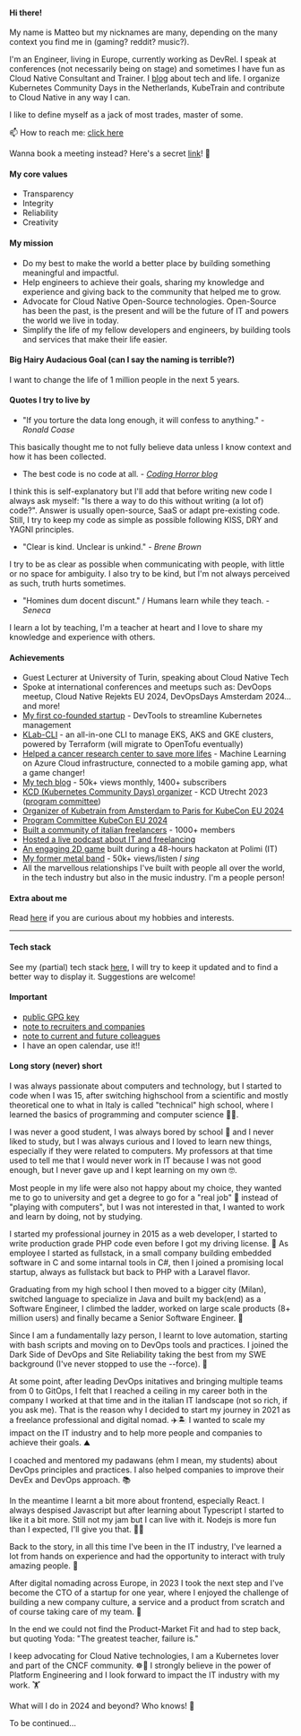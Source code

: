 #### Hi there!

My name is Matteo but my nicknames are many, depending on the many context you find me in (gaming? reddit? music?).

I'm an Engineer, living in Europe, currently working as DevRel. I speak at conferences (not necessarily being on stage) and sometimes I have fun as Cloud Native Consultant and Trainer.
I [blog](content-creation/blog/blog.md) about tech and life.
I organize Kubernetes Community Days in the Netherlands, KubeTrain and contribute to Cloud Native in any way I can.

I like to define myself as a jack of most trades, master of some.

📫 How to reach me: [click here](https://mb-consulting.dev/all-links)

Wanna book a meeting instead? Here's a secret [link](https://mb-consulting.dev/secret)! 🤫

#### My core values

- Transparency
- Integrity
- Reliability
- Creativity

#### My mission

- Do my best to make the world a better place by building something meaningful and impactful.
- Help engineers to achieve their goals, sharing my knowledge and experience and giving back to the community that helped me to grow.
- Advocate for Cloud Native Open-Source technologies. Open-Source has been the past, is the present and will be the future of IT and powers the world we live in today.
- Simplify the life of my fellow developers and engineers, by building tools and services that make their life easier. 

#### Big Hairy Audacious Goal (can I say the naming is terrible?)

I want to change the life of 1 million people in the next 5 years.

#### Quotes I try to live by

- "If you torture the data long enough, it will confess to anything." - _Ronald Coase_ 

This basically thought me to not fully believe data unless I know context and how it has been collected.

- The best code is no code at all. - [_Coding Horror blog_](https://blog.codinghorror.com/the-best-code-is-no-code-at-all/)

I think this is self-explanatory but I'll add that before writing new code I always ask myself: "Is there a way to do this without writing (a lot of) code?". Answer is usually open-source, SaaS or adapt pre-existing code. Still, I try to keep my code as simple as possible following KISS, DRY and YAGNI principles.

- "Clear is kind. Unclear is unkind." - _Brene Brown_

I try to be as clear as possible when communicating with people, with little or no space for ambiguity. I also try to be kind, but I'm not always perceived as such, truth hurts sometimes.

- "Homines dum docent discunt." / Humans learn while they teach. - _Seneca_

I learn a lot by teaching, I'm a teacher at heart and I love to share my knowledge and experience with others.

#### Achievements

- Guest Lecturer at University of Turin, speaking about Cloud Native Tech
- Spoke at international conferences and meetups such as: DevOops meetup, Cloud Native Rejekts EU 2024, DevOpsDays Amsterdam 2024... and more!
- [My first co-founded startup](https://www.linkedin.com/company/kubelab/) - DevTools to streamline Kubernetes management
- [KLab-CLI](https://github.com/mbianchidev/klab-cli) - an all-in-one CLI to manage EKS, AKS and GKE clusters, powered by Terraform (will migrate to OpenTofu eventually)
- [Helped a cancer research center to save more lifes](https://www.linkedin.com/pulse/kubelab-netherlands-cancer-institute-partner-around-ai-peter-comstock/?utm_source=rss&utm_campaign=articles_sitemaps&utm_medium=google_news) - Machine Learning on Azure Cloud infrastructure, connected to a mobile gaming app, what a game changer!
- [My tech blog](https://mb-consulting.dev/blog) - 50k+ views monthly, 1400+ subscribers
- [KCD (Kubernetes Community Days) organizer](https://community.cncf.io/kcd-netherlands/) - KCD Utrecht 2023 ([program committee](https://www.credly.com/badges/c9bc9d4e-02bb-4bcd-85a3-00f63981688a))
- [Organizer of Kubetrain from Amsterdam to Paris for KubeCon EU 2024](https://kubetrain.io/)
- [Program Committee KubeCon EU 2024](https://www.credly.com/badges/0ab0b4ed-7ca1-4bab-8643-8ad4d06efe70)
- [Built a community of italian freelancers](https://www.linkedin.com/groups/14023713/) - 1000+ members
- [Hosted a live podcast about IT and freelancing](https://www.twitch.tv/freelancezoo)
- [An engaging 2D game](https://github.com/mbianchidev/blockster-2d) built during a 48-hours hackaton at Polimi (IT)
- [My former metal band](https://www.youtube.com/watch?v=XBrvnVmkYJw) - 50k+ views/listen _I sing_
- All the marvellous relationships I've built with people all over the world, in the tech industry but also in the music industry. I'm a people person!

#### Extra about me

Read [here](extra.md) if you are curious about my hobbies and interests.

---

#### Tech stack

See my (partial) tech stack [here](tech-stack.md), I will try to keep it updated and to find a better way to display it. Suggestions are welcome!

#### Important 

- [public GPG key](keys/gpgkey.pub)
- [note to recruiters and companies](note-to-recruiters.md)
- [note to current and future colleagues](note-to-colleagues.md)
- I have an open calendar, use it!!

#### Long story (never) short

I was always passionate about computers and technology, but I started to code when I was 15, after switching highschool from a scientific and mostly theoretical one to what in Italy is called "technical" high school, where I learned the basics of programming and computer science 👨‍💻.

I was never a good student, I was always bored by school 🥱 and I never liked to study, but I was always curious and I loved to learn new things, especially if they were related to computers.
My professors at that time used to tell me that I would never work in IT because I was not good enough, but I never gave up and I kept learning on my own 🤓.

Most people in my life were also not happy about my choice, they wanted me to go to university and get a degree to go for a "real job" 🤨 instead of "playing with computers", but I was not interested in that, I wanted to work and learn by doing, not by studying.

I started my professional journey in 2015 as a web developer, I started to write production grade PHP code even before I got my driving license. 🚗 
As employee I started as fullstack, in a small company building embedded software in C and some intarnal tools in C#, then I joined a promising local startup, always as fullstack but back to PHP with a Laravel flavor.

Graduating from my high school I then moved to a bigger city (Milan), switched language to specialize in Java and built my back(end) as a Software Engineer, I climbed the ladder, worked on large scale products (8+ million users) and finally became a Senior Software Engineer. 👷

Since I am a fundamentally lazy person, I learnt to love automation, starting with bash scripts and moving on to DevOps tools and practices.
I joined the Dark Side of DevOps and Site Reliability taking the best from my SWE background (I've never stopped to use the --force). 🌌

At some point, after leading DevOps initatives and bringing multiple teams from 0 to GitOps, I felt that I reached a ceiling in my career both in the company I worked at that time and in the italian IT landscape (not so rich, if you ask me). 
That is the reason why I decided to start my journey in 2021 as a freelance professional and digital nomad. ✈️🏝️
I wanted to scale my impact on the IT industry and to help more people and companies to achieve their goals. ⛰️

I coached and mentored my padawans (ehm I mean, my students) about DevOps principles and practices. I also helped companies to improve their DevEx and DevOps approach. 📚

In the meantime I learnt a bit more about frontend, especially React. I always despised Javascript but after learning about Typescript I started to like it a bit more. Still not my jam but I can live with it. Nodejs is more fun than I expected, I'll give you that. 🙆‍♂️

Back to the story, in all this time I've been in the IT industry, I've learned a lot from hands on experience and had the opportunity to interact with truly amazing people. 🤝

After digital nomading across Europe, in 2023 I took the next step and I've become the CTO of a startup for one year, where I enjoyed the challenge of building a new company culture, a service and a product from scratch and of course taking care of my team. 🤟

In the end we could not find the Product-Market Fit and had to step back, but quoting Yoda: "The greatest teacher, failure is."

I keep advocating for Cloud Native technologies, I am a Kubernetes lover and part of the CNCF community. ☸️💙
I strongly believe in the power of Platform Engineering and I look forward to impact the IT industry with my work. 🏋️

What will I do in 2024 and beyond? Who knows! 🤩

To be continued...
